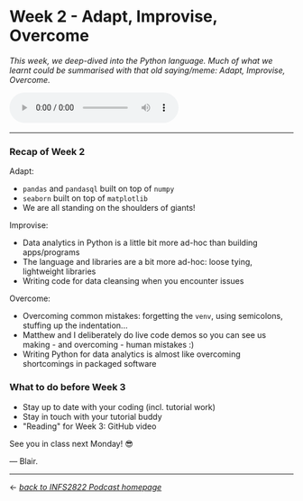 # Week 2 - Adapt, Improvise, Overcome

_This week, we deep-dived into the Python language. Much of what we learnt could be summarised with that old saying/meme: Adapt, Improvise, Overcome._

<audio controls>
  <source src="../../podcast-assets/ep00002-rev01.mp3" type="audio/mpeg">
Your browser does not support the audio element.
</audio>
&nbsp;

---

### Recap of Week 2

Adapt:
- `pandas` and `pandasql` built on top of `numpy`
- `seaborn` built on top of `matplotlib`
- We are all standing on the shoulders of giants!

Improvise:
- Data analytics in Python is a little bit more ad-hoc than building apps/programs
- The language and libraries are a bit more ad-hoc: loose tying, lightweight libraries
- Writing code for data cleansing when you encounter issues

Overcome:
- Overcoming common mistakes: forgetting the `venv`, using semicolons, stuffing up the indentation...
- Matthew and I deliberately do live code demos so you can see us making - and overcoming - human mistakes :)
- Writing Python for data analytics is almost like overcoming shortcomings in packaged software

### What to do before Week 3

- Stay up to date with your coding (incl. tutorial work)
- Stay in touch with your tutorial buddy
- "Reading" for Week 3: GitHub video

See you in class next Monday! 😎

&mdash; Blair.

---

&larr; _[back to INFS2822 Podcast homepage](https://blairw.github.io/infs2822podcast/)_

